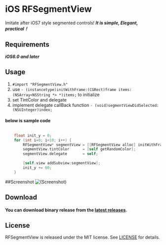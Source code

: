 # iOS RFSegmentView
Imitate after iOS7 style segmented controls!
***It is simple, Elegant, practical！***



##  Requirements
_**iOS6.0 and later**_

##  Usage
1. `#import "RFSegmentView.h"`
2. use `- (instancetype)initWithFrame:(CGRect)frame items:(NSArray<NSString *> *)items;` to initialize
3. set TintColor and delegate
4. implement delegate callBack function `- (void)segmentViewDidSelected:(NSUInteger)index;`
                                         

#### below is sample code
```objective-c

    float init_y = 0;
    for (int i=0; i<10; i++) {
        RFSegmentView* segmentView = [[RFSegmentView alloc] initWithFrame:CGRectMake(0, 10+init_y, kScreenWidth, 60) items:@[@"spring",@"summer",@"autumn",@"winnter"]];
        segmentView.tintColor      = [self getRandomColor];
        segmentView.delegate       = self;
        
        [self.view addSubview:segmentView];
        init_y += 60;
    }
```

##Screenshot
![(Screenshot)](https://github.com/xyzyzyxyz/RFSegmentView/raw/master/RFSegmentView/samplePic.png)


##  Download
####  You can download binary release from the [latest releases](https://github.com/xyzyzyxyz/RFSegmentView/archive/master.zip).


## License
RFSegmentView is released under the MIT license. See [LICENSE](/LICENSE) for details.



